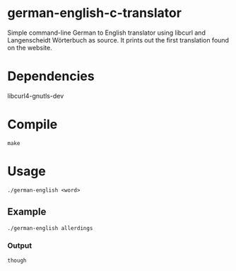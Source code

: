 # german-english-c-translator
Simple command-line German to English translator using libcurl and Langenscheidt Wörterbuch as source. It prints out the first translation found on the website.

# Dependencies

libcurl4-gnutls-dev

# Compile

`make`

# Usage

`./german-english <word>`

## Example

`./german-english allerdings`

### Output

`though`